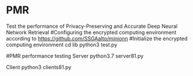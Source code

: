 # PMR
Test the performance of Privacy-Preserving and Accurate Deep Neural Network Retrieval
#Configuring the encrypted computing environment according to https://github.com/SSGAalto/minionn
#Initialize the encrypted computing environment
cd lib
python3 test.py

#PMR performance testing
Server
python3.7 server81.py

Client
python3 clients81.py

